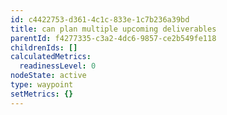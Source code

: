 ```yaml
---
id: c4422753-d361-4c1c-833e-1c7b236a39bd
title: can plan multiple upcoming deliverables
parentId: f4277335-c3a2-4dc6-9857-ce2b549fe118
childrenIds: []
calculatedMetrics:
  readinessLevel: 0
nodeState: active
type: waypoint
setMetrics: {}
---
```

